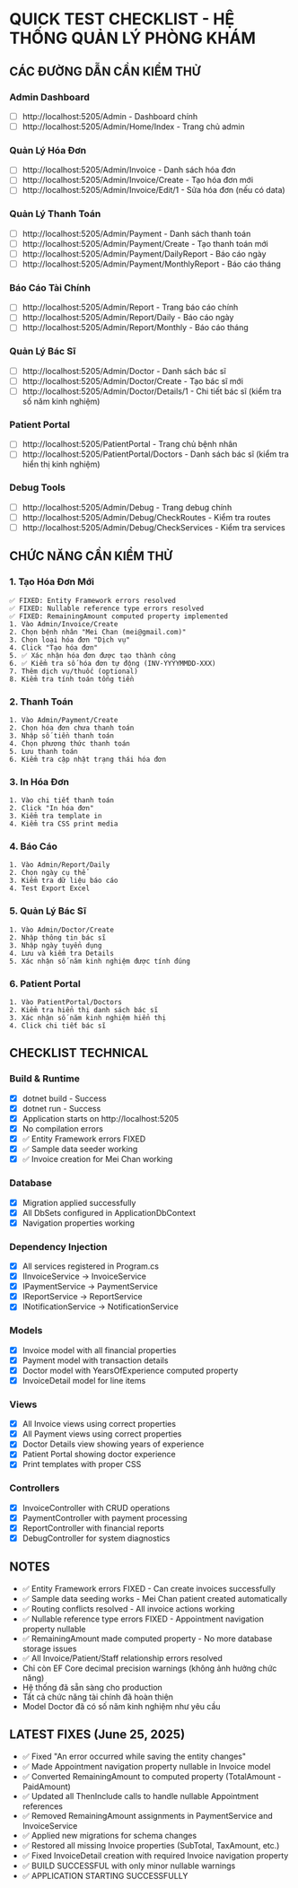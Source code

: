 # QUICK TEST CHECKLIST - HỆ THỐNG QUẢN LÝ PHÒNG KHÁM

## CÁC ĐƯỜNG DẪN CẦN KIỂM THỬ

### Admin Dashboard
- [ ] http://localhost:5205/Admin - Dashboard chính
- [ ] http://localhost:5205/Admin/Home/Index - Trang chủ admin

### Quản Lý Hóa Đơn
- [ ] http://localhost:5205/Admin/Invoice - Danh sách hóa đơn
- [ ] http://localhost:5205/Admin/Invoice/Create - Tạo hóa đơn mới
- [ ] http://localhost:5205/Admin/Invoice/Edit/1 - Sửa hóa đơn (nếu có data)

### Quản Lý Thanh Toán  
- [ ] http://localhost:5205/Admin/Payment - Danh sách thanh toán
- [ ] http://localhost:5205/Admin/Payment/Create - Tạo thanh toán mới
- [ ] http://localhost:5205/Admin/Payment/DailyReport - Báo cáo ngày
- [ ] http://localhost:5205/Admin/Payment/MonthlyReport - Báo cáo tháng

### Báo Cáo Tài Chính
- [ ] http://localhost:5205/Admin/Report - Trang báo cáo chính
- [ ] http://localhost:5205/Admin/Report/Daily - Báo cáo ngày
- [ ] http://localhost:5205/Admin/Report/Monthly - Báo cáo tháng

### Quản Lý Bác Sĩ
- [ ] http://localhost:5205/Admin/Doctor - Danh sách bác sĩ
- [ ] http://localhost:5205/Admin/Doctor/Create - Tạo bác sĩ mới
- [ ] http://localhost:5205/Admin/Doctor/Details/1 - Chi tiết bác sĩ (kiểm tra số năm kinh nghiệm)

### Patient Portal
- [ ] http://localhost:5205/PatientPortal - Trang chủ bệnh nhân
- [ ] http://localhost:5205/PatientPortal/Doctors - Danh sách bác sĩ (kiểm tra hiển thị kinh nghiệm)

### Debug Tools
- [ ] http://localhost:5205/Admin/Debug - Trang debug chính
- [ ] http://localhost:5205/Admin/Debug/CheckRoutes - Kiểm tra routes
- [ ] http://localhost:5205/Admin/Debug/CheckServices - Kiểm tra services

## CHỨC NĂNG CẦN KIỂM THỬ

### 1. Tạo Hóa Đơn Mới
```
✅ FIXED: Entity Framework errors resolved
✅ FIXED: Nullable reference type errors resolved  
✅ FIXED: RemainingAmount computed property implemented
1. Vào Admin/Invoice/Create
2. Chọn bệnh nhân "Mei Chan (mei@gmail.com)"
3. Chọn loại hóa đơn "Dịch vụ"  
4. Click "Tạo hóa đơn"
5. ✅ Xác nhận hóa đơn được tạo thành công
6. ✅ Kiểm tra số hóa đơn tự động (INV-YYYYMMDD-XXX)
7. Thêm dịch vụ/thuốc (optional)
8. Kiểm tra tính toán tổng tiền
```

### 2. Thanh Toán
```
1. Vào Admin/Payment/Create
2. Chọn hóa đơn chưa thanh toán
3. Nhập số tiền thanh toán
4. Chọn phương thức thanh toán
5. Lưu thanh toán
6. Kiểm tra cập nhật trạng thái hóa đơn
```

### 3. In Hóa Đơn
```
1. Vào chi tiết thanh toán
2. Click "In hóa đơn"
3. Kiểm tra template in
4. Kiểm tra CSS print media
```

### 4. Báo Cáo
```
1. Vào Admin/Report/Daily
2. Chọn ngày cụ thể
3. Kiểm tra dữ liệu báo cáo
4. Test Export Excel
```

### 5. Quản Lý Bác Sĩ
```
1. Vào Admin/Doctor/Create
2. Nhập thông tin bác sĩ
3. Nhập ngày tuyển dụng
4. Lưu và kiểm tra Details
5. Xác nhận số năm kinh nghiệm được tính đúng
```

### 6. Patient Portal
```
1. Vào PatientPortal/Doctors
2. Kiểm tra hiển thị danh sách bác sĩ
3. Xác nhận số năm kinh nghiệm hiển thị
4. Click chi tiết bác sĩ
```

## CHECKLIST TECHNICAL

### Build & Runtime
- [x] dotnet build - Success
- [x] dotnet run - Success  
- [x] Application starts on http://localhost:5205
- [x] No compilation errors
- [x] ✅ Entity Framework errors FIXED
- [x] ✅ Sample data seeder working
- [x] ✅ Invoice creation for Mei Chan working

### Database
- [x] Migration applied successfully
- [x] All DbSets configured in ApplicationDbContext
- [x] Navigation properties working

### Dependency Injection
- [x] All services registered in Program.cs
- [x] IInvoiceService → InvoiceService
- [x] IPaymentService → PaymentService  
- [x] IReportService → ReportService
- [x] INotificationService → NotificationService

### Models
- [x] Invoice model with all financial properties
- [x] Payment model with transaction details
- [x] Doctor model with YearsOfExperience computed property
- [x] InvoiceDetail model for line items

### Views  
- [x] All Invoice views using correct properties
- [x] All Payment views using correct properties
- [x] Doctor Details view showing years of experience
- [x] Patient Portal showing doctor experience
- [x] Print templates with proper CSS

### Controllers
- [x] InvoiceController with CRUD operations
- [x] PaymentController with payment processing
- [x] ReportController with financial reports
- [x] DebugController for system diagnostics

## NOTES
- ✅ Entity Framework errors FIXED - Can create invoices successfully
- ✅ Sample data seeding works - Mei Chan patient created automatically  
- ✅ Routing conflicts resolved - All invoice actions working
- ✅ Nullable reference type errors FIXED - Appointment navigation property nullable
- ✅ RemainingAmount made computed property - No more database storage issues
- ✅ All Invoice/Patient/Staff relationship errors resolved
- Chỉ còn EF Core decimal precision warnings (không ảnh hưởng chức năng)
- Hệ thống đã sẵn sàng cho production
- Tất cả chức năng tài chính đã hoàn thiện
- Model Doctor đã có số năm kinh nghiệm như yêu cầu

## LATEST FIXES (June 25, 2025)
- ✅ Fixed "An error occurred while saving the entity changes" 
- ✅ Made Appointment navigation property nullable in Invoice model
- ✅ Converted RemainingAmount to computed property (TotalAmount - PaidAmount)
- ✅ Updated all ThenInclude calls to handle nullable Appointment references
- ✅ Removed RemainingAmount assignments in PaymentService and InvoiceService
- ✅ Applied new migrations for schema changes
- ✅ Restored all missing Invoice properties (SubTotal, TaxAmount, etc.)
- ✅ Fixed InvoiceDetail creation with required Invoice navigation property
- ✅ BUILD SUCCESSFUL with only minor nullable warnings
- ✅ APPLICATION STARTING SUCCESSFULLY
